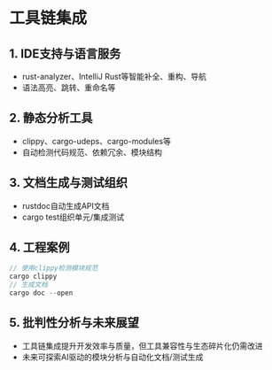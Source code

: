# 工具链集成

## 1. IDE支持与语言服务

- rust-analyzer、IntelliJ Rust等智能补全、重构、导航
- 语法高亮、跳转、重命名等

## 2. 静态分析工具

- clippy、cargo-udeps、cargo-modules等
- 自动检测代码规范、依赖冗余、模块结构

## 3. 文档生成与测试组织

- rustdoc自动生成API文档
- cargo test组织单元/集成测试

## 4. 工程案例

```rust
// 使用clippy检测模块规范
cargo clippy
// 生成文档
cargo doc --open
```

## 5. 批判性分析与未来展望

- 工具链集成提升开发效率与质量，但工具兼容性与生态碎片化仍需改进
- 未来可探索AI驱动的模块分析与自动化文档/测试生成
